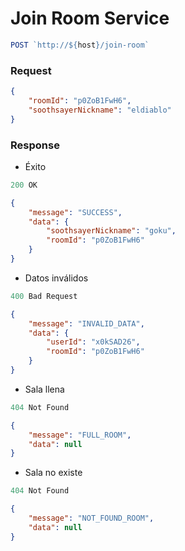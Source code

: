 # Join Room Service

```js
POST `http://${host}/join-room`
```

### Request

```json
{
    "roomId": "p0ZoB1FwH6",
    "soothsayerNickname": "eldiablo"
}
```

### Response

* Éxito
```js
200 OK
```
```json
{
    "message": "SUCCESS",
    "data": {
        "soothsayerNickname": "goku",
        "roomId": "p0ZoB1FwH6"
    }
}
```

* Datos inválidos
```js
400 Bad Request
```
```json
{
    "message": "INVALID_DATA",
    "data": {
        "userId": "x0kSAD26",
        "roomId": "p0ZoB1FwH6"
    }
}
```

* Sala llena
```js
404 Not Found
```
```json
{
    "message": "FULL_ROOM",
    "data": null
}
```

* Sala no existe
```js
404 Not Found
```
```json
{
    "message": "NOT_FOUND_ROOM",
    "data": null
}
```
